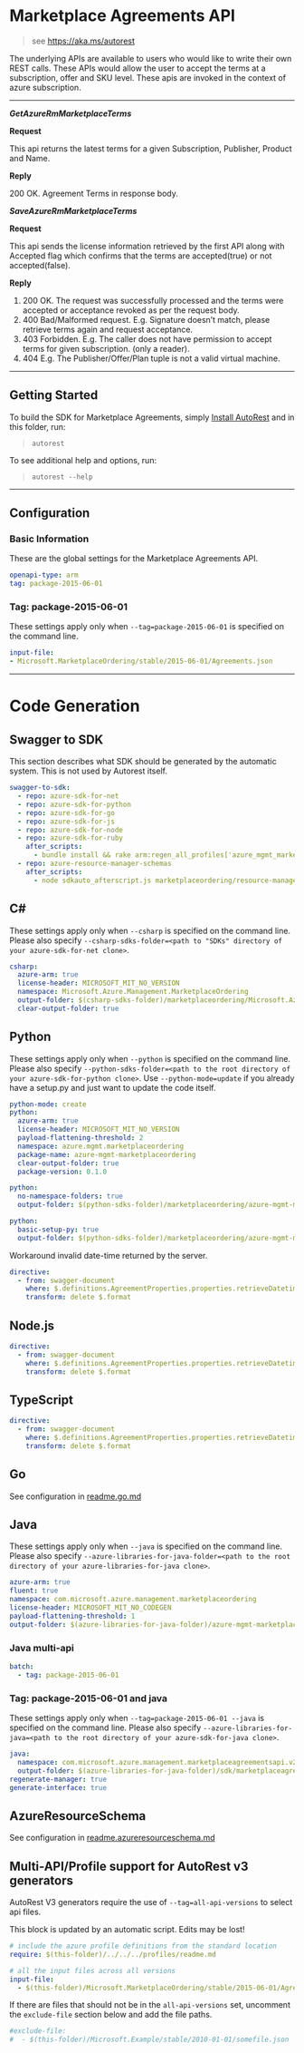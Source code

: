 # Marketplace Agreements API

> see https://aka.ms/autorest

The underlying APIs are available to users who would like to write their own REST calls. These APIs would allow the user to accept the terms at a subscription, offer and SKU level. These apis are invoked in the context of azure subscription.

---
***GetAzureRmMarketplaceTerms***

**Request**

This api returns the latest terms for a given Subscription, Publisher, Product and Name.

**Reply**

200 OK. Agreement Terms in response body.

***SaveAzureRmMarketplaceTerms***

**Request**

This api sends the license information retrieved by the first API along with Accepted flag which confirms that the terms are accepted(true) or not accepted(false).

**Reply**

1. 200 OK. The request was successfully processed and the terms were accepted or acceptance revoked as per the request body.
2. 400 Bad/Malformed request. E.g. Signature doesn’t match, please retrieve terms again and request acceptance.
3. 403 Forbidden. E.g. The caller does not have permission to accept terms for given subscription. (only a reader).
4. 404 E.g. The Publisher/Offer/Plan tuple is not a valid virtual machine.

---
## Getting Started
To build the SDK for Marketplace Agreements, simply [Install AutoRest](https://aka.ms/autorest/install) and in this folder, run:

> `autorest`

To see additional help and options, run:

> `autorest --help`
---

## Configuration



### Basic Information
These are the global settings for the Marketplace Agreements API.

``` yaml
openapi-type: arm
tag: package-2015-06-01
```


### Tag: package-2015-06-01

These settings apply only when `--tag=package-2015-06-01` is specified on the command line.

``` yaml $(tag) == 'package-2015-06-01'
input-file:
- Microsoft.MarketplaceOrdering/stable/2015-06-01/Agreements.json
```


---
# Code Generation


## Swagger to SDK

This section describes what SDK should be generated by the automatic system.
This is not used by Autorest itself.

``` yaml $(swagger-to-sdk)
swagger-to-sdk:
  - repo: azure-sdk-for-net
  - repo: azure-sdk-for-python
  - repo: azure-sdk-for-go
  - repo: azure-sdk-for-js
  - repo: azure-sdk-for-node
  - repo: azure-sdk-for-ruby
    after_scripts:
      - bundle install && rake arm:regen_all_profiles['azure_mgmt_marketplace_ordering']
  - repo: azure-resource-manager-schemas
    after_scripts:
      - node sdkauto_afterscript.js marketplaceordering/resource-manager
```


## C#

These settings apply only when `--csharp` is specified on the command line.
Please also specify `--csharp-sdks-folder=<path to "SDKs" directory of your azure-sdk-for-net clone>`.

``` yaml $(csharp)
csharp:
  azure-arm: true
  license-header: MICROSOFT_MIT_NO_VERSION
  namespace: Microsoft.Azure.Management.MarketplaceOrdering
  output-folder: $(csharp-sdks-folder)/marketplaceordering/Microsoft.Azure.Management.MarketplaceOrdering/src/Generated
  clear-output-folder: true
```


## Python

These settings apply only when `--python` is specified on the command line.
Please also specify `--python-sdks-folder=<path to the root directory of your azure-sdk-for-python clone>`.
Use `--python-mode=update` if you already have a setup.py and just want to update the code itself.

``` yaml $(python)
python-mode: create
python:
  azure-arm: true
  license-header: MICROSOFT_MIT_NO_VERSION
  payload-flattening-threshold: 2
  namespace: azure.mgmt.marketplaceordering
  package-name: azure-mgmt-marketplaceordering
  clear-output-folder: true
  package-version: 0.1.0
```
``` yaml $(python) && $(python-mode) == 'update'
python:
  no-namespace-folders: true
  output-folder: $(python-sdks-folder)/marketplaceordering/azure-mgmt-marketplaceordering/azure/mgmt/marketplaceordering
```
``` yaml $(python) && $(python-mode) == 'create'
python:
  basic-setup-py: true
  output-folder: $(python-sdks-folder)/marketplaceordering/azure-mgmt-marketplaceordering
```

Workaround invalid date-time returned by the server.

``` yaml $(python)
directive:
  - from: swagger-document
    where: $.definitions.AgreementProperties.properties.retrieveDatetime
    transform: delete $.format
```

## Node.js

``` yaml $(nodejs)
directive:
  - from: swagger-document
    where: $.definitions.AgreementProperties.properties.retrieveDatetime
    transform: delete $.format
```

## TypeScript

``` yaml $(typescript)
directive:
  - from: swagger-document
    where: $.definitions.AgreementProperties.properties.retrieveDatetime
    transform: delete $.format
```

## Go

See configuration in [readme.go.md](./readme.go.md)

## Java

These settings apply only when `--java` is specified on the command line.
Please also specify `--azure-libraries-for-java-folder=<path to the root directory of your azure-libraries-for-java clone>`.

``` yaml $(java)
azure-arm: true
fluent: true
namespace: com.microsoft.azure.management.marketplaceordering
license-header: MICROSOFT_MIT_NO_CODEGEN
payload-flattening-threshold: 1
output-folder: $(azure-libraries-for-java-folder)/azure-mgmt-marketplaceordering
```

### Java multi-api

``` yaml $(java) && $(multiapi)
batch:
  - tag: package-2015-06-01
```

### Tag: package-2015-06-01 and java

These settings apply only when `--tag=package-2015-06-01 --java` is specified on the command line.
Please also specify `--azure-libraries-for-java=<path to the root directory of your azure-sdk-for-java clone>`.

``` yaml $(tag) == 'package-2015-06-01' && $(java) && $(multiapi)
java:
  namespace: com.microsoft.azure.management.marketplaceagreementsapi.v2015_06_01
  output-folder: $(azure-libraries-for-java-folder)/sdk/marketplaceagreementsapi/mgmt-v2015_06_01
regenerate-manager: true
generate-interface: true
```



## AzureResourceSchema

See configuration in [readme.azureresourceschema.md](./readme.azureresourceschema.md)

## Multi-API/Profile support for AutoRest v3 generators 

AutoRest V3 generators require the use of `--tag=all-api-versions` to select api files.

This block is updated by an automatic script. Edits may be lost!

``` yaml $(tag) == 'all-api-versions' /* autogenerated */
# include the azure profile definitions from the standard location
require: $(this-folder)/../../../profiles/readme.md

# all the input files across all versions
input-file:
  - $(this-folder)/Microsoft.MarketplaceOrdering/stable/2015-06-01/Agreements.json

```

If there are files that should not be in the `all-api-versions` set, 
uncomment the  `exclude-file` section below and add the file paths.

``` yaml $(tag) == 'all-api-versions'
#exclude-file: 
#  - $(this-folder)/Microsoft.Example/stable/2010-01-01/somefile.json
```

